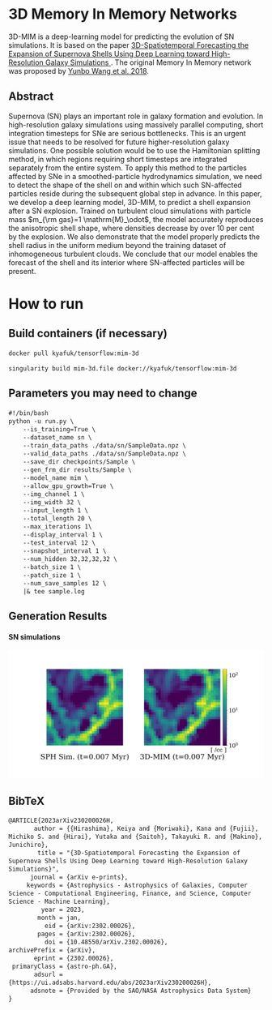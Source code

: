 # 3D Memory In Memory Networks

3D-MIM is a deep-learning model for predicting the evolution of SN simulations. It is based on the paper [3D-Spatiotemporal Forecasting the Expansion of Supernova Shells Using Deep Learning toward High-Resolution Galaxy Simulations
](https://arxiv.org/abs/2302.00026). The original Memory In Memory network was proposed by [Yunbo Wang et al. 2018](https://arxiv.org/abs/1811.07490).


## Abstract

Supernova (SN) plays an important role in galaxy formation and evolution. In high-resolution galaxy simulations using massively parallel computing, short integration timesteps for SNe are serious bottlenecks. This is an urgent issue that needs to be resolved for future higher-resolution galaxy simulations. One possible solution would be to use the Hamiltonian splitting method, in which regions requiring short timesteps are integrated separately from the entire system. To apply this method to the particles affected by SNe in a smoothed-particle hydrodynamics simulation, we need to detect the shape of the shell on and within which such SN-affected particles 
reside during the subsequent global step in advance. In this paper, we develop a deep learning model, 3D-MIM, to predict a shell expansion after a SN explosion. Trained on turbulent cloud simulations with particle mass $m_{\rm gas}=1 \mathrm{M}_\odot$, the model accurately reproduces the anisotropic shell shape, where densities decrease by over 10 per cent by the explosion. We also demonstrate that the model properly predicts the shell radius in the uniform medium beyond the training dataset of inhomogeneous turbulent clouds. We conclude that our model enables the forecast of the shell and its interior where SN-affected particles will be present.


# How to run

## Build containers (if necessary)

```
docker pull kyafuk/tensorflow:mim-3d
```

```
singularity build mim-3d.file docker://kyafuk/tensorflow:mim-3d
```

## Parameters you may need to change
```
#!/bin/bash
python -u run.py \
    --is_training=True \
    --dataset_name sn \
    --train_data_paths ./data/sn/SampleData.npz \
    --valid_data_paths ./data/sn/SampleData.npz \
    --save_dir checkpoints/Sample \
    --gen_frm_dir results/Sample \
    --model_name mim \
    --allow_gpu_growth=True \
    --img_channel 1 \
    --img_width 32 \
    --input_length 1 \
    --total_length 20 \
    --max_iterations 1\
    --display_interval 1 \
    --test_interval 12 \
    --snapshot_interval 1 \
    --num_hidden 32,32,32,32 \
    --batch_size 1 \
    --patch_size 1 \
    --num_save_samples 12 \
    |& tee sample.log
```


## Generation Results

#### SN simulations

![SN](https://github.com/kyaFUK/3D-MIM/blob/master/test_sample/SN_video.gif)


## BibTeX
```
@ARTICLE{2023arXiv230200026H,
       author = {{Hirashima}, Keiya and {Moriwaki}, Kana and {Fujii}, Michiko S. and {Hirai}, Yutaka and {Saitoh}, Takayuki R. and {Makino}, Junichiro},
        title = "{3D-Spatiotemporal Forecasting the Expansion of Supernova Shells Using Deep Learning toward High-Resolution Galaxy Simulations}",
      journal = {arXiv e-prints},
     keywords = {Astrophysics - Astrophysics of Galaxies, Computer Science - Computational Engineering, Finance, and Science, Computer Science - Machine Learning},
         year = 2023,
        month = jan,
          eid = {arXiv:2302.00026},
        pages = {arXiv:2302.00026},
          doi = {10.48550/arXiv.2302.00026},
archivePrefix = {arXiv},
       eprint = {2302.00026},
 primaryClass = {astro-ph.GA},
       adsurl = {https://ui.adsabs.harvard.edu/abs/2023arXiv230200026H},
      adsnote = {Provided by the SAO/NASA Astrophysics Data System}
}
```
